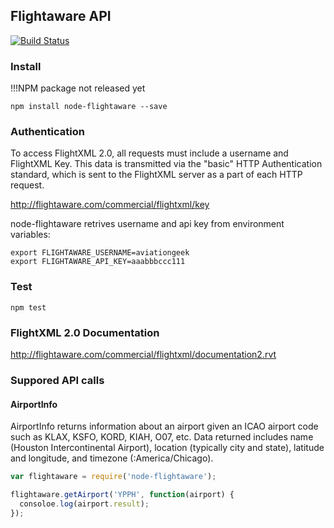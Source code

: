 ## Flightaware API 

[![Build Status](https://travis-ci.org/betaversionsoftware/node-flightaware.svg?branch=master)](https://travis-ci.org/betaversionsoftware/node-flightaware)

### Install
!!!NPM package not released yet
```
npm install node-flightaware --save
```
### Authentication

To access FlightXML 2.0, all requests must include a username and FlightXML Key. This data is transmitted via the "basic" HTTP Authentication standard, which is sent to the FlightXML server as a part of each HTTP request.

http://flightaware.com/commercial/flightxml/key

node-flightaware retrives username and api key from environment variables:

```
export FLIGHTAWARE_USERNAME=aviationgeek
export FLIGHTAWARE_API_KEY=aaabbbccc111
```

### Test
```
npm test
```

### FlightXML 2.0 Documentation
http://flightaware.com/commercial/flightxml/documentation2.rvt

### Suppored API calls

#### AirportInfo
AirportInfo returns information about an airport given an ICAO airport code such as KLAX, KSFO, KORD, KIAH, O07, etc. Data returned includes name (Houston Intercontinental Airport), location (typically city and state), latitude and longitude, and timezone (:America/Chicago).

```js
var flightaware = require('node-flightaware');

flightaware.getAirport('YPPH', function(airport) {
  consoloe.log(airport.result);
});
```
